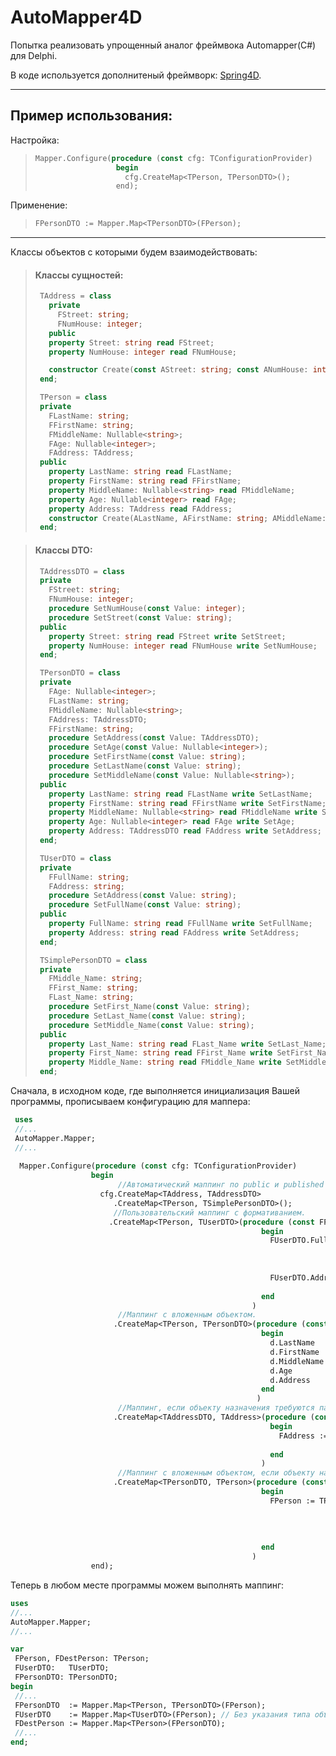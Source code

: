 # AutoMapper4D

Попытка реализовать упрощенный аналог фреймвока Automapper(C#) для Delphi.

В коде используется дополнитеный фреймворк: [Spring4D](https://bitbucket.org/sglienke/spring4d).
***

## Пример использования:

Настройка:
> ```pascal 
> Mapper.Configure(procedure (const cfg: TConfigurationProvider)
>                   begin
>                     cfg.CreateMap<TPerson, TPersonDTO>();
>                   end); 
> ```
Применение:
> ```pascal 
> FPersonDTO := Mapper.Map<TPersonDTO>(FPerson);
> ``` 
***
Классы объектов с которыми будем взаимодействовать:
> #### Классы сущностей:
> ```pascal
>  TAddress = class
>    private
>      FStreet: string;
>      FNumHouse: integer;
>    public
>    property Street: string read FStreet;
>    property NumHouse: integer read FNumHouse;
>
>    constructor Create(const AStreet: string; const ANumHouse: integer);
>  end;
>
>  TPerson = class
>  private
>    FLastName: string;
>    FFirstName: string;
>    FMiddleName: Nullable<string>;
>    FAge: Nullable<integer>;
>    FAddress: TAddress;
>  public
>    property LastName: string read FLastName;
>    property FirstName: string read FFirstName;
>    property MiddleName: Nullable<string> read FMiddleName;
>    property Age: Nullable<integer> read FAge;
>    property Address: TAddress read FAddress;
>    constructor Create(ALastName, AFirstName: string; AMiddleName: Nullable<string>; AAge: Nullable<integer>; AAddress: TAddress);
>  end;
> ```  

> #### Классы DTO:
> ```pascal 
>  TAddressDTO = class
>  private
>    FStreet: string;
>    FNumHouse: integer;
>    procedure SetNumHouse(const Value: integer);
>    procedure SetStreet(const Value: string);
>  public
>    property Street: string read FStreet write SetStreet;
>    property NumHouse: integer read FNumHouse write SetNumHouse;
>  end;
>
>  TPersonDTO = class
>  private
>    FAge: Nullable<integer>;
>    FLastName: string;
>    FMiddleName: Nullable<string>;
>    FAddress: TAddressDTO;
>    FFirstName: string;
>    procedure SetAddress(const Value: TAddressDTO);
>    procedure SetAge(const Value: Nullable<integer>);
>    procedure SetFirstName(const Value: string);
>    procedure SetLastName(const Value: string);
>    procedure SetMiddleName(const Value: Nullable<string>);
>  public
>    property LastName: string read FLastName write SetLastName;
>    property FirstName: string read FFirstName write SetFirstName;
>    property MiddleName: Nullable<string> read FMiddleName write SetMiddleName;
>    property Age: Nullable<integer> read FAge write SetAge;
>    property Address: TAddressDTO read FAddress write SetAddress;
>  end;
>
>  TUserDTO = class
>  private
>    FFullName: string;
>    FAddress: string;
>    procedure SetAddress(const Value: string);
>    procedure SetFullName(const Value: string);
>  public
>    property FullName: string read FFullName write SetFullName;
>    property Address: string read FAddress write SetAddress;
>  end;
>
>  TSimplePersonDTO = class
>  private
>    FMiddle_Name: string;
>    FFirst_Name: string;
>    FLast_Name: string;
>    procedure SetFirst_Name(const Value: string);
>    procedure SetLast_Name(const Value: string);
>    procedure SetMiddle_Name(const Value: string);
>  public
>    property Last_Name: string read FLast_Name write SetLast_Name;
>    property First_Name: string read FFirst_Name write SetFirst_Name;
>    property Middle_Name: string read FMiddle_Name write SetMiddle_Name;
>  end;
> ```

Сначала, в исходном коде, где выполняется инициализация Вашей программы, прописываем конфигурацию для маппера:
```pascal
 uses
 //...
 AutoMapper.Mapper;
 //...
 
  Mapper.Configure(procedure (const cfg: TConfigurationProvider)
                  begin
                        //Автоматический маппинг по public и published полям и свойствам.
                    cfg.CreateMap<TAddress, TAddressDTO>
                       .CreateMap<TPerson, TSimplePersonDTO>();
                       //Пользовательский маппинг с формативанием.                                 
                      .CreateMap<TPerson, TUserDTO>(procedure (const FPerson: TPerson; out FUserDTO: TUserDTO)
                                                        begin
                                                          FUserDTO.FullName := FPerson.LastName    +' '+
                                                                               FPerson.FirstName   +' '+
                                                                               FPerson.MiddleName  +', возраст: '+
                                                                               FPerson.Age.ToString;
                                                          FUserDTO.Address  := 'ул. '+ FPerson.Address.Street
                                                                              +' д. '+ FPerson.Address.NumHouse.ToString;
                                                        end
                                                      )
                        //Маппинг с вложенным объектом.                              
                       .CreateMap<TPerson, TPersonDTO>(procedure (const s: TPerson; out d: TPersonDTO)
                                                        begin
                                                          d.LastName    := s.LastName;
                                                          d.FirstName   := s.FirstName;
                                                          d.MiddleName  := s.MiddleName;
                                                          d.Age         := s.Age;
                                                          d.Address     := mapper.Map<TAddressDTO>(s.Address);
                                                        end
                                                       )                                                      
                        //Маппинг, если объекту назначения требуются параметры в конструкторе
                       .CreateMap<TAddressDTO, TAddress>(procedure (const FAddressDTO: TAddressDTO; out FAddress: TAddress)
                                                          begin
                                                            FAddress := TAddress.Create(FAddressDTO.Street,
                                                                                        FAddressDTO.NumHouse);
                                                          end
                                                        )
                        //Маппинг с вложенным объектом, если объекту назначения требуются параметры в конструкторе.                 
                       .CreateMap<TPersonDTO, TPerson>(procedure (const FPersonDTO: TPersonDTO; out FPerson: TPerson)
                                                        begin
                                                          FPerson := TPerson.Create(FPersonDTO.LastName,
                                                                                    FPersonDTO.FirstName,
                                                                                    FPersonDTO.MiddleName,
                                                                                    FPersonDTO.Age,
                                                                                    mapper.Map<TAddress>(FPersonDTO.Address));
                                                        end
                                                      )
                  end);
  ```
  
 Теперь в любом месте программы можем выполнять маппинг:
 ```pascal
 uses
 //...
 AutoMapper.Mapper;
 //...
 
 var
  FPerson, FDestPerson: TPerson;
  FUserDTO:   TUserDTO;
  FPersonDTO: TPersonDTO;
begin
  //...
  FPersonDTO  := Mapper.Map<TPerson, TPersonDTO>(FPerson);
  FUserDTO    := Mapper.Map<TUserDTO>(FPerson); // Без указания типа объекта ресурса.
  FDestPerson := Mapper.Map<TPerson>(FPersonDTO);
  //...
end;
```

